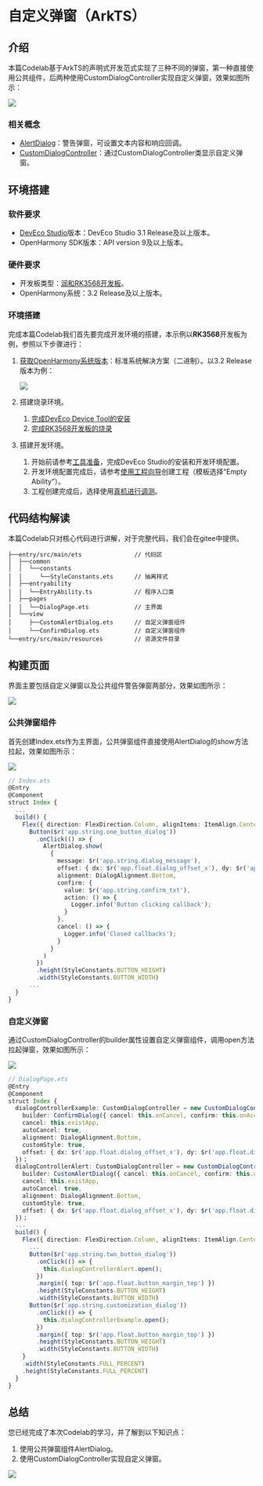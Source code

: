 # 自定义弹窗（ArkTS）

## 介绍

本篇Codelab基于ArkTS的声明式开发范式实现了三种不同的弹窗，第一种直接使用公共组件，后两种使用CustomDialogController实现自定义弹窗，效果如图所示：

![](figures/customdialog.gif)

### 相关概念

-   [AlertDialog](https://gitee.com/openharmony/docs/blob/master/zh-cn/application-dev/reference/arkui-ts/ts-methods-alert-dialog-box.md)：警告弹窗，可设置文本内容和响应回调。
-   [CustomDialogController](https://gitee.com/openharmony/docs/blob/master/zh-cn/application-dev/reference/arkui-ts/ts-methods-custom-dialog-box.md)：通过CustomDialogController类显示自定义弹窗。

## 环境搭建

### 软件要求

-   [DevEco Studio](https://gitee.com/openharmony/docs/blob/master/zh-cn/application-dev/quick-start/start-overview.md#%E5%B7%A5%E5%85%B7%E5%87%86%E5%A4%87)版本：DevEco Studio 3.1 Release及以上版本。
-   OpenHarmony SDK版本：API version 9及以上版本。

### 硬件要求

-   开发板类型：[润和RK3568开发板](https://gitee.com/openharmony/docs/blob/master/zh-cn/device-dev/quick-start/quickstart-appendix-rk3568.md)。
-   OpenHarmony系统：3.2 Release及以上版本。

### 环境搭建

完成本篇Codelab我们首先要完成开发环境的搭建，本示例以**RK3568**开发板为例，参照以下步骤进行：

1. [获取OpenHarmony系统版本](https://gitee.com/openharmony/docs/blob/master/zh-cn/device-dev/get-code/sourcecode-acquire.md#%E8%8E%B7%E5%8F%96%E6%96%B9%E5%BC%8F3%E4%BB%8E%E9%95%9C%E5%83%8F%E7%AB%99%E7%82%B9%E8%8E%B7%E5%8F%96)：标准系统解决方案（二进制）。以3.2 Release版本为例：

   ![](figures/zh-cn_image_0000001569303293.png)

2. 搭建烧录环境。

   1.  [完成DevEco Device Tool的安装](https://gitee.com/openharmony/docs/blob/master/zh-cn/device-dev/quick-start/quickstart-ide-env-win.md)
   2.  [完成RK3568开发板的烧录](https://gitee.com/openharmony/docs/blob/master/zh-cn/device-dev/quick-start/quickstart-ide-3568-burn.md)

3. 搭建开发环境。

   1.  开始前请参考[工具准备](https://gitee.com/openharmony/docs/blob/master/zh-cn/application-dev/quick-start/start-overview.md#%E5%B7%A5%E5%85%B7%E5%87%86%E5%A4%87)，完成DevEco Studio的安装和开发环境配置。
   2.  开发环境配置完成后，请参考[使用工程向导](https://gitee.com/openharmony/docs/blob/master/zh-cn/application-dev/quick-start/start-with-ets-stage.md#创建ets工程)创建工程（模板选择“Empty Ability”）。
   3.  工程创建完成后，选择使用[真机进行调测](https://gitee.com/openharmony/docs/blob/master/zh-cn/application-dev/quick-start/start-with-ets-stage.md#使用真机运行应用)。

## 代码结构解读

本篇Codelab只对核心代码进行讲解，对于完整代码，我们会在gitee中提供。

```
├──entry/src/main/ets               // 代码区
│  ├──common
│  │  └──constants
│  │     └──StyleConstants.ets      // 抽离样式
│  ├──entryability
│  │  └──EntryAbility.ts            // 程序入口类
│  ├──pages
│  │  └──DialogPage.ets	            // 主界面	
│  └──view
│     ├──CustomAlertDialog.ets      // 自定义弹窗组件
│     └──ConfirmDialog.ets          // 自定义弹窗组件
└──entry/src/main/resources         // 资源文件目录
```

## 构建页面

界面主要包括自定义弹窗以及公共组件警告弹窗两部分，效果如图所示：

![](figures/customdialog.gif)

### 公共弹窗组件

首先创建Index.ets作为主界面，公共弹窗组件直接使用AlertDialog的show方法拉起，效果如图所示：

![](figures/自定义弹窗1.gif)

```typescript
// Index.ets
@Entry
@Component
struct Index {
  ...
  build() {
    Flex({ direction: FlexDirection.Column, alignItems: ItemAlign.Center, justifyContent: FlexAlign.Center }) {
      Button($r('app.string.one_button_dialog'))
        .onClick(() => {
          AlertDialog.show(
            {
              message: $r('app.string.dialog_message'),
              offset: { dx: $r('app.float.dialog_offset_x'), dy: $r('app.float.dialog_offset_y') },
              alignment: DialogAlignment.Bottom,
              confirm: {
                value: $r('app.string.confirm_txt'),
                action: () => {
                  Logger.info('Button clicking callback');
                }
              },
              cancel: () => {
                Logger.info('Closed callbacks');
              }
            }
          )
        })
        .height(StyleConstants.BUTTON_HEIGHT)
        .width(StyleConstants.BUTTON_WIDTH)
      ...
  }
}
```

### 自定义弹窗

通过CustomDialogController的builder属性设置自定义弹窗组件，调用open方法拉起弹窗，效果如图所示：

![](figures/自定义弹窗2.gif)

```typescript
// DialogPage.ets
@Entry
@Component
struct Index {
  dialogControllerExample: CustomDialogController = new CustomDialogController({
    builder: ConfirmDialog({ cancel: this.onCancel, confirm: this.onAccept }),
    cancel: this.existApp,
    autoCancel: true,
    alignment: DialogAlignment.Bottom,
    customStyle: true,
    offset: { dx: $r('app.float.dialog_offset_x'), dy: $r('app.float.dialog_offset_y') }
  })；
  dialogControllerAlert: CustomDialogController = new CustomDialogController({
    builder: CustomAlertDialog({ cancel: this.onCancel, confirm: this.onAccept }),
    cancel: this.existApp,
    autoCancel: true,
    alignment: DialogAlignment.Bottom,
    customStyle: true,
    offset: { dx: $r('app.float.dialog_offset_x'), dy: $r('app.float.dialog_offset_y') }
  })；
  ...
  build() {
    Flex({ direction: FlexDirection.Column, alignItems: ItemAlign.Center, justifyContent: FlexAlign.Center }) {
      ...
      Button($r('app.string.two_button_dialog'))
        .onClick(() => {
          this.dialogControllerAlert.open();
        })
        .margin({ top: $r('app.float.button_margin_top') })
        .height(StyleConstants.BUTTON_HEIGHT)
        .width(StyleConstants.BUTTON_WIDTH)
      Button($r('app.string.customization_dialog'))
        .onClick(() => {
          this.dialogControllerExample.open();
        })
        .margin({ top: $r('app.float.button_margin_top') })
        .height(StyleConstants.BUTTON_HEIGHT)
        .width(StyleConstants.BUTTON_WIDTH)
    }
    .width(StyleConstants.FULL_PERCENT)
    .height(StyleConstants.FULL_PERCENT)
  }
}
```

## 总结

您已经完成了本次Codelab的学习，并了解到以下知识点：

1.  使用公共弹窗组件AlertDialog。
2.  使用CustomDialogController实现自定义弹窗。

![](figures/zh-cn_image_0000001526308396.gif)



